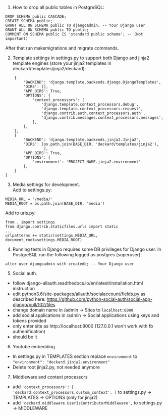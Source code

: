 1. How to drop all public tables in PostgreSQL:

```
DROP SCHEMA public CASCADE;
CREATE SCHEMA public;
GRANT ALL ON SCHEMA public TO djangoadmin; -- Your Django user
GRANT ALL ON SCHEMA public TO public;
COMMENT ON SCHEMA public IS 'standard public schema'; -- (Not important)
```
After that run makemigrations and migrate commands.


2. Template settings in settings.py to support both Django and jinja2 template engines
(store your jinja2 templates in deckard/templates/jinja2/deckard):

```TEMPLATES = [
    {
        'BACKEND': 'django.template.backends.django.DjangoTemplates',
        'DIRS': [],
        'APP_DIRS': True,
        'OPTIONS': {
            'context_processors': [
                'django.template.context_processors.debug',
                'django.template.context_processors.request',
                'django.contrib.auth.context_processors.auth',
                'django.contrib.messages.context_processors.messages',
            ],
        },
    },
    {
        'BACKEND': 'django.template.backends.jinja2.Jinja2',
        'DIRS': [os.path.join(BASE_DIR, 'deckard/templates/jinja2'),
                 ],
        'APP_DIRS': True,
        'OPTIONS': {
            'environment': 'PROJECT_NAME.jinja2.environment'
        },
    }
]
```

3. Media settings for development.  
Add to settings.py:
```
MEDIA_URL = '/media/'
MEDIA_ROOT = os.path.join(BASE_DIR, 'media')
```

Add to urls.py:
```
from . import settings
from django.contrib.staticfiles.urls import static
...
urlpatterns += static(settings.MEDIA_URL, document_root=settings.MEDIA_ROOT)
```

4. Running tests in Django requires some DB privileges for Django user.
 In PostgreSQL run the following logged as postgres (superuser):
 
 ```alter user djangoadmin with createdb; -- Your Django user```

5. Social auth.
 * follow django-allauth.readthedocs.io/en/latest/installation.html instruction
 * edit python3.6/site-packages/allauth/socialaccount/fields.py as described here: https://github.com/python-social-auth/social-app-django/pull/102/files
 * change domain name in /admin -> Sites to `localhost:8000`
 * add social applications in /admin -> Social applications using keys and tokens provided
 * only enter site as http://localhost:8000 (127.0.0.1 won't work with fb authenification)
 * should be it

6. Youtube embedding
 * In settings.py in TEMPLATES section replace `environment` to ```"environment": "deckard.jinja2.environment"```
 * Delete root jinja2.py, not needed anymore

7. Middleware and context processors
 * add ```'context_processors': [
                'deckard.context_processors.custom_context',
            ]``` to settings.py -> TEMPLATES -> OPTIONS (only for jinja2)
 * add ```'deckard.middleware.UserIsContributorMiddleware',``` to settings.py -> MIDDLEWARE

